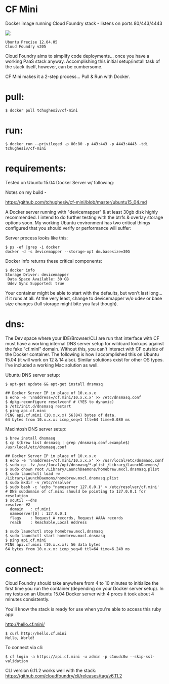# CF Mini
Docker image running Cloud Foundry stack - listens on ports 80/443/4443

[![](https://badge.imagelayers.io/tchughesiv/cf-mini.svg)](https://imagelayers.io/?images=tchughesiv/cf-mini:latest 'Get your own badge on imagelayers.io')

    Ubuntu Precise 12.04.05
    Cloud Foundry v205

Cloud Foundry aims to simplify code deployments... once you have a working PaaS stack anyway. Accomplishing this initial setup/install task of the stack itself, however, can be cumbersome.

CF Mini makes it a 2-step process... Pull & Run with Docker.

# pull:

    $ docker pull tchughesiv/cf-mini

# run:

    $ docker run --privileged -p 80:80 -p 443:443 -p 4443:4443 -tdi tchughesiv/cf-mini

# requirements:

Tested on Ubuntu 15.04 Docker Server w/ following:

  Notes on my build -

  <https://github.com/tchughesiv/cf-mini/blob/master/ubuntu15_04.md>

  A Docker server running with "devicemapper" & at least 30gb disk highly recommended. I intend to do further testing with the btrfs & overlay storage options soon. My working Ubuntu environment has two critical things configured that you should verify or performance will suffer:

  Server process looks like this:

    $ ps -ef |grep -i docker
    docker -d -s devicemapper --storage-opt dm.basesize=30G

  Docker info returns these critical components:

    $ docker info
    Storage Driver: devicemapper
     Data Space Available: 30 GB
     Udev Sync Supported: true

  Your container might be able to start with the defaults, but won't last long... if it runs at all. At the very least, change to devicemapper w/o udev or base size changes (full storage might bite you fast though).

# dns:

  The Dev space where your IDE/Browser/CLI are run that interface with CF must have a working internal DNS server setup for wildcard lookups against the fake "cf.mini" domain. Without this, you can't interact with CF outside of the Docker container.  The following is how I accomplished this on Ubuntu 15.04 (it will work on 12 & 14 also).  Similar solutions exist for other OS types. I've included a working Mac solution as well.

Ubuntu DNS server setup:

    $ apt-get update && apt-get install dnsmasq

    ## Docker Server IP in place of 10.x.x.x
    $ echo -e '\naddress=/cf.mini/10.x.x.x' >> /etc/dnsmasq.conf
    $ dpkg-reconfigure resolvconf # (YES to dynamic)
    $ /etc/init.d/dnsmasq restart
    $ ping api.cf.mini
    PING api.cf.mini (10.x.x.x) 56(84) bytes of data.
    64 bytes from 10.x.x.x: icmp_seq=1 ttl=64 time=0.080 ms

Macintosh DNS server setup:

    $ brew install dnsmasq
    $ cp $(brew list dnsmasq | grep /dnsmasq.conf.example$) /usr/local/etc/dnsmasq.conf

    ## Docker Server IP in place of 10.x.x.x
    $ echo -e '\naddress=/cf.mini/10.x.x.x' >> /usr/local/etc/dnsmasq.conf
    $ sudo cp -fv /usr/local/opt/dnsmasq/*.plist /Library/LaunchDaemons/
    $ sudo chown root /Library/LaunchDaemons/homebrew.mxcl.dnsmasq.plist
    $ sudo launchctl load -w /Library/LaunchDaemons/homebrew.mxcl.dnsmasq.plist
    $ sudo mkdir -v /etc/resolver
    $ sudo bash -c 'echo "nameserver 127.0.0.1" > /etc/resolver/cf.mini'
    # DNS subdomain of cf.mini should be pointing to 127.0.0.1 for resolution
    $ scutil --dns
    resolver #2
      domain   : cf.mini
      nameserver[0] : 127.0.0.1
      flags    : Request A records, Request AAAA records
      reach    : Reachable,Local Address

    $ sudo launchctl stop homebrew.mxcl.dnsmasq
    $ sudo launchctl start homebrew.mxcl.dnsmasq
    $ ping api.cf.mini
    PING api.cf.mini (10.x.x.x): 56 data bytes
    64 bytes from 10.x.x.x: icmp_seq=0 ttl=64 time=6.240 ms

# connect:

Cloud Foundry should take anywhere from 4 to 10 minutes to initialize the first time you run the container (depending on your Docker server setup).  In my tests on an Ubuntu 15.04 Docker server with 4 procs it took about 4 minutes consistently.

  You'll know the stack is ready for use when you're able to access this ruby app:

  <http://hello.cf.mini/>

    $ curl http://hello.cf.mini
    Hello, World!

To connect via cli:

    $ cf login -a https://api.cf.mini -u admin -p c1oudc0w --skip-ssl-validation

CLI version 6.11.2 works well with the stack:	<https://github.com/cloudfoundry/cli/releases/tag/v6.11.2>
